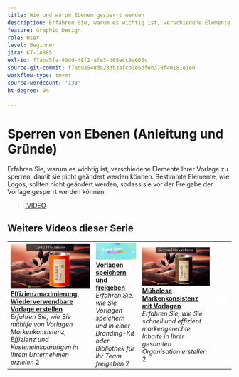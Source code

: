 ```yaml
---
title: Wie und warum Ebenen gesperrt werden
description: Erfahren Sie, warum es wichtig ist, verschiedene Elemente Ihrer Vorlage zu sperren, damit sie nicht geändert werden können
feature: Graphic Design
role: User
level: Beginner
jira: KT-14885
exl-id: f7aba5fa-40dd-48f2-afe3-d65ecc9a666c
source-git-commit: f7eb9a548da23db3afcb3e6dfeb378f40181e1e0
workflow-type: tm+mt
source-wordcount: '138'
ht-degree: 0%

---
```


# Sperren von Ebenen (Anleitung und Gründe)

Erfahren Sie, warum es wichtig ist, verschiedene Elemente Ihrer Vorlage zu sperren, damit sie nicht geändert werden können. Bestimmte Elemente, wie Logos, sollten nicht geändert werden, sodass sie vor der Freigabe der Vorlage gesperrt werden können.

>[!VIDEO](https://video.tv.adobe.com/v/3427095?quality=12&learn=on&hidetitle=true)

## Weitere Videos dieser Serie

<table style="table-layout:fixed">
<tr>
   <td>
         <a href="create-templates.md">
            <img alt="Effizienzmaximierung: Wiederverwendbare Vorlagen erstellen" src="assets/create-template.png" />
         </a>
         <div>
         <a href="create-templates.md"><strong>Effizienzmaximierung: Wiederverwendbare Vorlage erstellen</strong></a>
         </div>
         <em>Erfahren Sie, wie Sie mithilfe von Vorlagen Markenkonsistenz, Effizienz und Kosteneinsparungen in Ihrem Unternehmen erzielen</em>
         2<br>
   </td>
   <td>
         <a href="share-templates.md">
            <img alt="Vorlagen speichern und freigeben" src="assets/share-templates.png" />
         </a>
         <div>
         <a href="share-templates.md"><strong>Vorlagen speichern und freigeben</strong></a>
         </div>
         <em>Erfahren Sie, wie Sie Vorlagen speichern und in einer Branding-Kit oder Bibliothek für Ihr Team freigeben</em>
         2<br>
   </td>
   <td>
         <a href="use-templates.md">
            <img alt="Einfache Markenkonsistenz mit Vorlagen." src="assets/use-templates.png" />
         </a>
         <div>
         <a href="use-templates.md"><strong>Mühelose Markenkonsistenz mit Vorlagen</strong></a>
         </div>
         <em>Erfahren Sie, wie Sie schnell und effizient markengerechte Inhalte in Ihrer gesamten Organisation erstellen</em>
         2<br>
   </td>
   <td>
      <img alt="Spacer" src="../assets/Whitespacer.png" />
      <div>
      <br>
   </td>
</tr>
</table>
